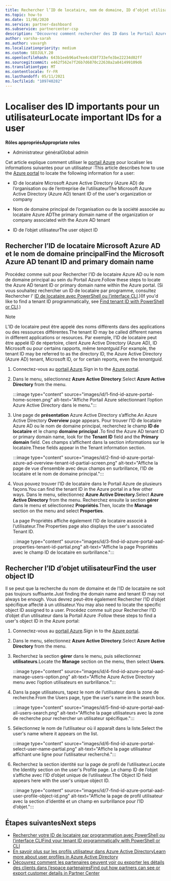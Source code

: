 ```yaml
---
title: Rechercher l’ID de locataire, nom de domaine, ID d’objet utilisateur
ms.topic: how-to
ms.date: 11/06/2020
ms.service: partner-dashboard
ms.subservice: partnercenter-csp
description: 'Découvrez comment rechercher des ID dans le Portail Azure : l’ID de locataire Azure AD de l’organisation, le nom de domaine ou l’ID d’objet utilisateur spécifique. Certaines tâches ont besoin de ces informations.'
author: varsha-sarah
ms.author: vavargh
ms.localizationpriority: medium
ms.custom: SEOJULY.20
ms.openlocfilehash: 643b1eeb96a47ee4c438f733efe3be22234d02ff
ms.sourcegitcommit: e462f562e7f26b7d6870c22638a2a841499109d6
ms.translationtype: MT
ms.contentlocale: fr-FR
ms.lasthandoff: 05/11/2021
ms.locfileid: "109740282"
---
```

# <a name="locate-important-ids-for-a-user"></a><span data-ttu-id="bdb14-104">Localiser des ID importants pour un utilisateur</span><span class="sxs-lookup"><span data-stu-id="bdb14-104">Locate important IDs for a user</span></span>

<span data-ttu-id="bdb14-105">**Rôles appropriés**</span><span class="sxs-lookup"><span data-stu-id="bdb14-105">**Appropriate roles**</span></span>

- <span data-ttu-id="bdb14-106">Administrateur général</span><span class="sxs-lookup"><span data-stu-id="bdb14-106">Global admin</span></span>

<span data-ttu-id="bdb14-107">Cet article explique comment utiliser le [portail Azure](https://portal.azure.com/) pour localiser les informations suivantes pour un utilisateur :</span><span class="sxs-lookup"><span data-stu-id="bdb14-107">This article describes how to use the [Azure portal](https://portal.azure.com/) to locate the following information for a user:</span></span>

- <span data-ttu-id="bdb14-108">ID de locataire Microsoft Azure Active Directory (Azure AD) de l’organisation ou de l’entreprise de l’utilisateur</span><span class="sxs-lookup"><span data-stu-id="bdb14-108">The Microsoft Azure Active Directory (Azure AD) tenant ID of the user's organization or company</span></span>

- <span data-ttu-id="bdb14-109">Nom de domaine principal de l’organisation ou de la société associée au locataire Azure AD</span><span class="sxs-lookup"><span data-stu-id="bdb14-109">The primary domain name of the organization or company associated with the Azure AD tenant</span></span>

- <span data-ttu-id="bdb14-110">ID de l’objet utilisateur</span><span class="sxs-lookup"><span data-stu-id="bdb14-110">The user object ID</span></span>

## <a name="find-the-microsoft-azure-ad-tenant-id-and-primary-domain-name"></a><span data-ttu-id="bdb14-111">Rechercher l’ID de locataire Microsoft Azure AD et le nom de domaine principal</span><span class="sxs-lookup"><span data-stu-id="bdb14-111">Find the Microsoft Azure AD tenant ID and primary domain name</span></span>

<span data-ttu-id="bdb14-112">Procédez comme suit pour Rechercher l’ID de locataire Azure AD ou le nom de domaine principal au sein du Portail Azure.</span><span class="sxs-lookup"><span data-stu-id="bdb14-112">Follow these steps to locate the Azure AD tenant ID or primary domain name within the Azure portal.</span></span> <span data-ttu-id="bdb14-113">(Si vous souhaitez rechercher un ID de locataire par programme, consultez Rechercher l' [ID de locataire avec PowerShell ou l’interface CLI](/azure/active-directory/fundamentals/active-directory-how-to-find-tenant#find-tenant-id-with-powershell).)</span><span class="sxs-lookup"><span data-stu-id="bdb14-113">(If you'd like to find a tenant ID programmatically, see [Find tenant ID with PowerShell or CLI](/azure/active-directory/fundamentals/active-directory-how-to-find-tenant#find-tenant-id-with-powershell).)</span></span>

> [!NOTE]
> <span data-ttu-id="bdb14-114">L’ID de locataire peut être appelé des noms différents dans des applications ou des ressources différentes.</span><span class="sxs-lookup"><span data-stu-id="bdb14-114">The tenant ID may be called different names in different applications or resources.</span></span> <span data-ttu-id="bdb14-115">Par exemple, l’ID de locataire peut être appelé ID de répertoire, client Azure Active Directory (Azure AD), ID Microsoft ou pour certains rapports, même *tenantguid*.</span><span class="sxs-lookup"><span data-stu-id="bdb14-115">For example, the tenant ID may be referred to as the directory ID, the Azure Active Directory (Azure AD) tenant, Microsoft ID, or for certain reports, even the *tenantguid*.</span></span>

1. <span data-ttu-id="bdb14-116">Connectez-vous au [portail Azure](https://portal.azure.com/).</span><span class="sxs-lookup"><span data-stu-id="bdb14-116">Sign in to the [Azure portal](https://portal.azure.com/).</span></span>

2. <span data-ttu-id="bdb14-117">Dans le menu, sélectionnez **Azure Active Directory**.</span><span class="sxs-lookup"><span data-stu-id="bdb14-117">Select **Azure Active Directory** from the menu.</span></span>

   :::image type="content" source="images/id/1-find-id-azure-portal-home-screen.png" alt-text="Affiche Portail Azure sélectionnant l’option Azure Active Directory dans le menu.":::

3. <span data-ttu-id="bdb14-119">Une page de **présentation** Azure Active Directory s’affiche.</span><span class="sxs-lookup"><span data-stu-id="bdb14-119">An Azure Active Directory **Overview** page appears.</span></span> <span data-ttu-id="bdb14-120">Pour trouver l’ID de locataire Azure AD ou le nom de domaine principal, recherchez le champ **ID de locataire** et le champ **domaine principal** .</span><span class="sxs-lookup"><span data-stu-id="bdb14-120">To find the Azure AD tenant ID or primary domain name, look for the **Tenant ID** field and the **Primary domain** field.</span></span> <span data-ttu-id="bdb14-121">Ces champs s’affichent dans la section informations sur le locataire.</span><span class="sxs-lookup"><span data-stu-id="bdb14-121">These fields appear in the Tenant information section.</span></span>

   :::image type="content" source="images/id/2-find-id-azure-portal-azure-ad-overview-tenant-id-partial-screen.png" alt-text="Affiche la page de vue d’ensemble avec deux champs en surbrillance, l’ID de locataire et le nom de domaine principal.":::

4. <span data-ttu-id="bdb14-123">Vous pouvez trouver l’ID de locataire dans le Portail Azure de plusieurs façons.</span><span class="sxs-lookup"><span data-stu-id="bdb14-123">You can find the tenant ID in the Azure portal in a few other ways.</span></span> <span data-ttu-id="bdb14-124">Dans le menu, sélectionnez **Azure Active Directory**.</span><span class="sxs-lookup"><span data-stu-id="bdb14-124">Select **Azure Active Directory** from the menu.</span></span> <span data-ttu-id="bdb14-125">Recherchez ensuite la section **gérer** dans le menu et sélectionnez **Propriétés**.</span><span class="sxs-lookup"><span data-stu-id="bdb14-125">Then, locate the **Manage** section on the menu and select **Properties**.</span></span>

   <span data-ttu-id="bdb14-126">La page Propriétés affiche également l’ID de locataire associé à l’utilisateur.</span><span class="sxs-lookup"><span data-stu-id="bdb14-126">The Properties page also displays the user's associated Tenant ID.</span></span>

   :::image type="content" source="images/id/3-find-id-azure-portal-aad-properties-tenant-id-partial.png" alt-text="Affiche la page Propriétés avec le champ ID de locataire en surbrillance.":::

## <a name="find-the-user-object-id"></a><span data-ttu-id="bdb14-128">Rechercher l’ID d’objet utilisateur</span><span class="sxs-lookup"><span data-stu-id="bdb14-128">Find the user object ID</span></span>

<span data-ttu-id="bdb14-129">Il se peut que la recherche du nom de domaine et de l’ID de locataire ne soit pas toujours suffisante.</span><span class="sxs-lookup"><span data-stu-id="bdb14-129">Just finding the domain name and tenant ID may not always be enough.</span></span> <span data-ttu-id="bdb14-130">Vous devrez peut-être également Rechercher l’ID d’objet spécifique affecté à un utilisateur.</span><span class="sxs-lookup"><span data-stu-id="bdb14-130">You may also need to locate the specific object ID assigned to a user.</span></span> <span data-ttu-id="bdb14-131">Procédez comme suit pour Rechercher l’ID d’objet d’un utilisateur dans la Portail Azure :</span><span class="sxs-lookup"><span data-stu-id="bdb14-131">Follow these steps to find a user's object ID in the Azure portal:</span></span>

1. <span data-ttu-id="bdb14-132">Connectez-vous au [portail Azure](https://portal.azure.com/).</span><span class="sxs-lookup"><span data-stu-id="bdb14-132">Sign in to the [Azure portal](https://portal.azure.com/).</span></span>

2. <span data-ttu-id="bdb14-133">Dans le menu, sélectionnez **Azure Active Directory**.</span><span class="sxs-lookup"><span data-stu-id="bdb14-133">Select **Azure Active Directory** from the menu.</span></span>

3. <span data-ttu-id="bdb14-134">Recherchez la section **gérer** dans le menu, puis sélectionnez **utilisateurs**.</span><span class="sxs-lookup"><span data-stu-id="bdb14-134">Locate the **Manage** section on the menu, then select **Users**.</span></span>

      :::image type="content" source="images/id/4-find-id-azure-portal-aad-manage-users-option.png" alt-text="Affiche Azure Active Directory menu avec l’option utilisateurs en surbrillance.":::

4. <span data-ttu-id="bdb14-136">Dans la page utilisateurs, tapez le nom de l’utilisateur dans la zone de recherche.</span><span class="sxs-lookup"><span data-stu-id="bdb14-136">From the Users page, type the user's name in the search box.</span></span>

      :::image type="content" source="images/id/5-find-id-azure-portal-aad-all-users-search.png" alt-text="Affiche la page utilisateurs avec la zone de recherche pour rechercher un utilisateur spécifique.":::

5. <span data-ttu-id="bdb14-138">Sélectionnez le nom de l’utilisateur où il apparaît dans la liste.</span><span class="sxs-lookup"><span data-stu-id="bdb14-138">Select the user's name where it appears on the list.</span></span>  

      :::image type="content" source="images/id/6-find-id-azure-portal-select-user-name-partial.png" alt-text="Affiche la page utilisateur affichant une ligne pour l’utilisateur recherché.":::

6. <span data-ttu-id="bdb14-140">Recherchez la section identité sur la page de profil de l’utilisateur.</span><span class="sxs-lookup"><span data-stu-id="bdb14-140">Locate the Identity section on the user's Profile page.</span></span> <span data-ttu-id="bdb14-141">Le champ ID de l’objet s’affiche avec l’ID d’objet unique de l’utilisateur.</span><span class="sxs-lookup"><span data-stu-id="bdb14-141">The Object ID field appears here with the user's unique object ID.</span></span>

      :::image type="content" source="images/id/7-find-id-azure-portal-aad-user-profile-object-id.png" alt-text="Affiche la page de profil utilisateur avec la section d’identité et un champ en surbrillance pour l’ID d’objet.":::

## <a name="next-steps"></a><span data-ttu-id="bdb14-143">Étapes suivantes</span><span class="sxs-lookup"><span data-stu-id="bdb14-143">Next steps</span></span>

- [<span data-ttu-id="bdb14-144">Rechercher votre ID de locataire par programmation avec PowerShell ou l’interface CLI</span><span class="sxs-lookup"><span data-stu-id="bdb14-144">Find your tenant ID programmatically with PowerShell or CLI</span></span>](/azure/active-directory/fundamentals/active-directory-how-to-find-tenant)
- [<span data-ttu-id="bdb14-145">En savoir plus sur les profils utilisateur dans Azure Active Directory</span><span class="sxs-lookup"><span data-stu-id="bdb14-145">Learn more about user profiles in Azure Active Directory</span></span>](/azure/active-directory/fundamentals/active-directory-users-profile-azure-portal)
- [<span data-ttu-id="bdb14-146">Découvrez comment les partenaires peuvent voir ou exporter les détails des clients dans l’espace partenaires</span><span class="sxs-lookup"><span data-stu-id="bdb14-146">Find out how partners can see or export customer details in Partner Center</span></span>](see-your-customer-list.md)


